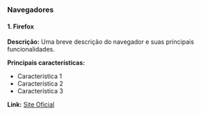 ### Navegadores

#### 1. Firefox
**Descrição:** Uma breve descrição do navegador e suas principais funcionalidades.

**Principais características:**
- Característica 1
- Característica 2
- Característica 3

**Link:** [Site Oficial](#)